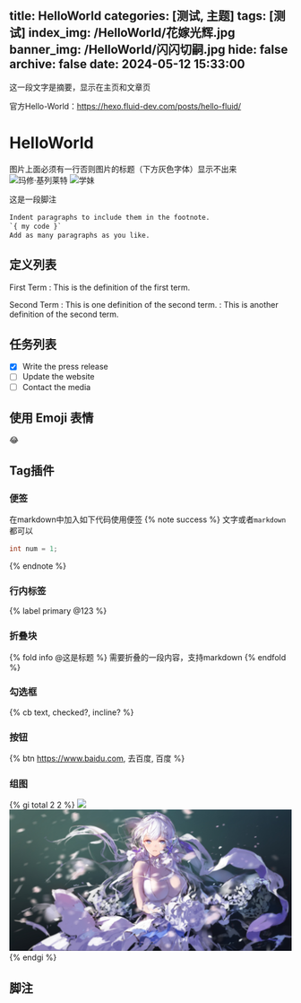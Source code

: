title: HelloWorld
categories: [测试, 主题]
tags: [测试]
index_img: /HelloWorld/花嫁光辉.jpg
banner_img: /HelloWorld/闪闪切嗣.jpg
hide: false
archive: false
date: 2024-05-12 15:33:00
---

这一段文字是摘要，显示在主页和文章页
<!-- more -->

官方Hello-World：https://hexo.fluid-dev.com/posts/hello-fluid/

# HelloWorld

图片上面必须有一行否则图片的标题（下方灰色字体）显示不出来
<img src="/HelloWorld/FGO.png" title="玛修·基列莱特">
![学妹](/HelloWorld/FGO.png)


这是一段脚注
<!-- 空一行 -->
    Indent paragraphs to include them in the footnote.
    `{ my code }`
    Add as many paragraphs as you like.

## 定义列表
First Term
: This is the definition of the first term.

Second Term
: This is one definition of the second term.
: This is another definition of the second term.

## 任务列表
- [x] Write the press release
- [ ] Update the website
- [ ] Contact the media

## 使用 Emoji 表情
😂

## Tag插件
### 便签
在markdown中加入如下代码使用便签
{% note success %}
文字或者`markdown`都可以
``` java
int num = 1;
```
{% endnote %}
### 行内标签
{% label primary @123 %}
### 折叠块
{% fold info @这是标题 %}
需要折叠的一段内容，支持markdown
{% endfold %}
### 勾选框
{% cb text, checked?, incline? %}
### 按钮
{% btn https://www.baidu.com, 去百度, 百度 %}
### 组图
{% gi total 2 2 %}
![](/HelloWorld/FGO.png)
![](/HelloWorld/花嫁光辉.jpg)
{% endgi %}
## 脚注
[^1]: https://pan.baidu.com
[^2]: https://yiyan.baidu.com